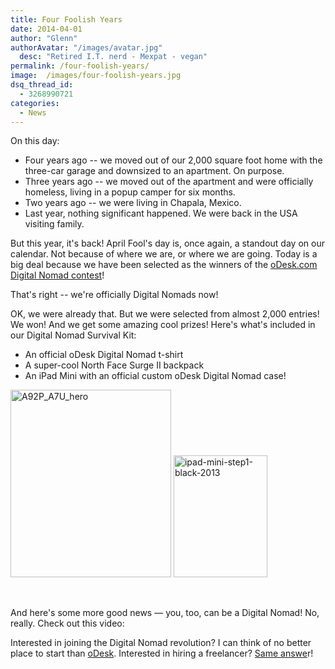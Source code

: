```yaml
---
title: Four Foolish Years
date: 2014-04-01
author: "Glenn"
authorAvatar: "/images/avatar.jpg"
  desc: "Retired I.T. nerd - Mexpat - vegan"
permalink: /four-foolish-years/
image:  /images/four-foolish-years.jpg
dsq_thread_id:
  - 3268990721
categories:
  - News
---
```

On this day:

  * Four years ago -- we moved out of our 2,000 square foot home with the three-car garage and downsized to an apartment. On purpose.
  * Three years ago -- we moved out of the apartment and were officially homeless, living in a popup camper for six months.
  * Two years ago -- we were living in Chapala, Mexico.
  * Last year, nothing significant happened. We were back in the USA visiting family.

But this year, it's back! April Fool's day is, once again, a standout day on our calendar. Not because of where we are, or where we are going. Today is a big deal because we have been selected as the winners of the <a title="oDesk Digital Nomad Contest Winners" href="https://www.odesk.com/blog/2014/04/digital-nomad-winner-quit-sold-hit-road/" target="_blank">oDesk.com Digital Nomad contest</a>!

That's right -- we're officially Digital Nomads now!

OK, we were already that. But we were selected from almost 2,000 entries! We won! And we get some amazing cool prizes! Here's what's included in our Digital Nomad Survival Kit:

  * An official oDesk Digital Nomad t-shirt
  * A super-cool North Face Surge II backpack
  * An iPad Mini with an official custom oDesk Digital Nomad case!

[<img class="alignnone size-medium wp-image-3630" src="https://vagabondians.com/wp-content/uploads/2014/03/A92P_A7U_hero.jpg" alt="A92P_A7U_hero" width="257" height="300" />][1] [<img class="alignnone size-medium wp-image-3631" src="https://vagabondians.com/wp-content/uploads/2014/03/ipad-mini-step1-black-2013.png" alt="ipad-mini-step1-black-2013" width="150" height="195" />][2]

&nbsp;

And here's some more good news &#8212; you, too, can be a Digital Nomad! No, really. Check out this video:



Interested in joining the Digital Nomad revolution? I can think of no better place to start than <a title="oDesk" href="https://odesk.com" target="_blank">oDesk</a>. Interested in hiring a freelancer? <a title="oDesk" href="https://oDesk.com" target="_blank">Same answe</a>r!

 [1]: https://vagabondians.com/wp-content/uploads/2014/03/A92P_A7U_hero.jpg
 [2]: https://vagabondians.com/wp-content/uploads/2014/03/ipad-mini-step1-black-2013.png
